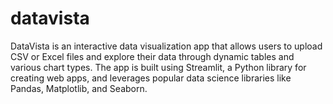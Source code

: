 # datavista
DataVista is an interactive data visualization app that allows users to upload CSV or Excel files and explore their data through dynamic tables and various chart types. The app is built using Streamlit, a Python library for creating web apps, and leverages popular data science libraries like Pandas, Matplotlib, and Seaborn.

